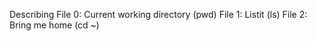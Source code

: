 Describing
File 0: Current working directory (pwd)
File 1: Listit (ls)
File 2: Bring me home (cd ~)
